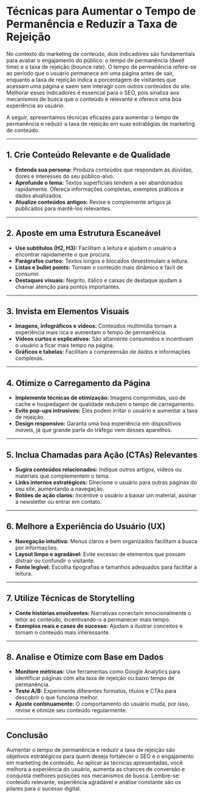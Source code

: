 
# Técnicas para Aumentar o Tempo de Permanência e Reduzir a Taxa de Rejeição

No contexto do marketing de conteúdo, dois indicadores são fundamentais para avaliar o engajamento do público: o tempo de permanência (dwell time) e a taxa de rejeição (bounce rate). O tempo de permanência refere-se ao período que o usuário permanece em uma página antes de sair, enquanto a taxa de rejeição indica a porcentagem de visitantes que acessam uma página e saem sem interagir com outros conteúdos do site. Melhorar esses indicadores é essencial para o SEO, pois sinaliza aos mecanismos de busca que o conteúdo é relevante e oferece uma boa experiência ao usuário.

A seguir, apresentamos técnicas eficazes para aumentar o tempo de permanência e reduzir a taxa de rejeição em suas estratégias de marketing de conteúdo.

---

## 1. **Crie Conteúdo Relevante e de Qualidade**

- **Entenda sua persona:** Produza conteúdos que respondam às dúvidas, dores e interesses do seu público-alvo.
- **Aprofunde o tema:** Textos superficiais tendem a ser abandonados rapidamente. Ofereça informações completas, exemplos práticos e dados atualizados.
- **Atualize conteúdos antigos:** Revise e complemente artigos já publicados para mantê-los relevantes.

---

## 2. **Aposte em uma Estrutura Escaneável**

- **Use subtítulos (H2, H3):** Facilitam a leitura e ajudam o usuário a encontrar rapidamente o que procura.
- **Parágrafos curtos:** Textos longos e blocados desestimulam a leitura.
- **Listas e bullet points:** Tornam o conteúdo mais dinâmico e fácil de consumir.
- **Destaques visuais:** Negrito, itálico e caixas de destaque ajudam a chamar atenção para pontos importantes.

---

## 3. **Invista em Elementos Visuais**

- **Imagens, infográficos e vídeos:** Conteúdos multimídia tornam a experiência mais rica e aumentam o tempo de permanência.
- **Vídeos curtos e explicativos:** São altamente consumidos e incentivam o usuário a ficar mais tempo na página.
- **Gráficos e tabelas:** Facilitam a compreensão de dados e informações complexas.

---

## 4. **Otimize o Carregamento da Página**

- **Implemente técnicas de otimização:** Imagens comprimidas, uso de cache e hospedagem de qualidade reduzem o tempo de carregamento.
- **Evite pop-ups intrusivos:** Eles podem irritar o usuário e aumentar a taxa de rejeição.
- **Design responsivo:** Garanta uma boa experiência em dispositivos móveis, já que grande parte do tráfego vem desses aparelhos.

---

## 5. **Inclua Chamadas para Ação (CTAs) Relevantes**

- **Sugira conteúdos relacionados:** Indique outros artigos, vídeos ou materiais que complementem o tema.
- **Links internos estratégicos:** Direcione o usuário para outras páginas do seu site, aumentando a navegação.
- **Botões de ação claros:** Incentive o usuário a baixar um material, assinar a newsletter ou entrar em contato.

---

## 6. **Melhore a Experiência do Usuário (UX)**

- **Navegação intuitiva:** Menus claros e bem organizados facilitam a busca por informações.
- **Layout limpo e agradável:** Evite excesso de elementos que possam distrair ou confundir o visitante.
- **Fonte legível:** Escolha tipografias e tamanhos adequados para facilitar a leitura.

---

## 7. **Utilize Técnicas de Storytelling**

- **Conte histórias envolventes:** Narrativas conectam emocionalmente o leitor ao conteúdo, incentivando-o a permanecer mais tempo.
- **Exemplos reais e cases de sucesso:** Ajudam a ilustrar conceitos e tornam o conteúdo mais interessante.

---

## 8. **Analise e Otimize com Base em Dados**

- **Monitore métricas:** Use ferramentas como Google Analytics para identificar páginas com alta taxa de rejeição ou baixo tempo de permanência.
- **Teste A/B:** Experimente diferentes formatos, títulos e CTAs para descobrir o que funciona melhor.
- **Ajuste continuamente:** O comportamento do usuário muda, por isso, revise e otimize seu conteúdo regularmente.

---

## Conclusão

Aumentar o tempo de permanência e reduzir a taxa de rejeição são objetivos estratégicos para quem deseja fortalecer o SEO e o engajamento em marketing de conteúdo. Ao aplicar as técnicas apresentadas, você melhora a experiência do usuário, aumenta as chances de conversão e conquista melhores posições nos mecanismos de busca. Lembre-se: conteúdo relevante, experiência agradável e análise constante são os pilares para o sucesso digital.
```
